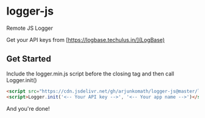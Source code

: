 # logger-js
Remote JS Logger

Get your API keys from [https://logbase.techulus.in/](LogBase)

## Get Started

Include the logger.min.js script before the closing </body> tag and then call Logger.init()
```html
<script src="https://cdn.jsdelivr.net/gh/arjunkomath/logger-js@master/logger.min.js"></script>
<script>Logger.init('<-- Your API key -->', '<-- Your app name -->')</script>
```
And you're done! 
